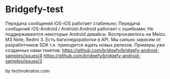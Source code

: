 # Bridgefy-test

Передача сообщений iOS-iOS работает стабильно;
Передача сообщений iOS-Android / Android-Android работает с ошибками;
Не поддерживаются некоторые Android девайсы. Воспроизвелось на Meizu M3 Note, Redmi 3.
Есть баги/недоработки в API. Мы сильно зависим от разработчиков SDK т.к. приходится ждать новых релизов. Примеры уже созданных нами тикетов: 
https://github.com/bridgefy/bridgefy-android-samples/issues/4
https://github.com/bridgefy/bridgefy-android-samples/issues/3 

by technokratos.com

